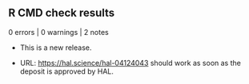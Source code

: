 ## R CMD check results

0 errors | 0 warnings | 2 notes

* This is a new release.

* URL: https://hal.science/hal-04124043 should work as soon as the deposit is approved by HAL.
